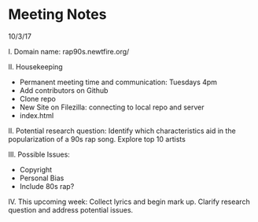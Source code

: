 # Meeting Notes

10/3/17 

I. Domain name: rap90s.newtfire.org/

II. Housekeeping

- Permanent meeting time and communication: Tuesdays 4pm
- Add contributors on Github
- Clone repo
- New Site on Filezilla: connecting to local repo and server
- index.html


II. Potential research question: Identify which characteristics aid in the popularization of a 90s rap song. Explore top 10 artists
 
III. Possible Issues:

- Copyright
- Personal Bias 
- Include 80s rap? 

IV. This upcoming week: Collect lyrics and begin mark up. Clarify research question and address potential issues.  
